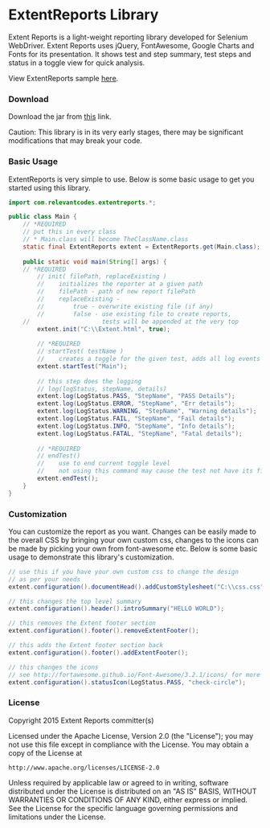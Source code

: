 # ExtentReports Library

Extent Reports is a light-weight reporting library developed for Selenium WebDriver. Extent Reports uses jQuery, FontAwesome, Google Charts and Fonts for its presentation. It shows test and step summary, test steps and status in a toggle view for quick analysis. 

View ExtentReports sample <a href='http://relevantcodes.com/ExtentReports/Extent.html'>here</a>.

### Download

Download the jar from <a href='http://relevantcodes.com/extentreports-for-selenium/'>this</a> link.

Caution:  This library is in its very early stages, there may be significant modifications that may break your code.

### Basic Usage

ExtentReports is very simple to use. Below is some basic usage to get you started using this library.  

```java
import com.relevantcodes.extentreports.*;

public class Main {
    // *REQUIRED
    // put this in every class 
    // * Main.class will become TheClassName.class
    static final ExtentReports extent = ExtentReports.get(Main.class); 
    
    public static void main(String[] args) {
    // *REQUIRED
        // init( filePath, replaceExisting )
        //    initializes the reporter at a given path
        //    filePath - path of new report filePath
        //    replaceExisting - 
        //        true - overwrite existing file (if any)
        //        false - use existing file to create reports, 
    //                    tests will be appended at the very top
        extent.init("C:\\Extent.html", true);
 
        // *REQUIRED
        // startTest( testName )
        //    creates a toggle for the given test, adds all log events under it    
        extent.startTest("Main");
 
        // this step does the logging
        // log(logStatus, stepName, details)
        extent.log(LogStatus.PASS, "StepName", "PASS Details");      
        extent.log(LogStatus.ERROR, "StepName", "Err details");
        extent.log(LogStatus.WARNING, "StepName", "Warning details");
        extent.log(LogStatus.FAIL, "StepName", "Fail details");
        extent.log(LogStatus.INFO, "StepName", "Info details");
        extent.log(LogStatus.FATAL, "StepName", "Fatal details");
 
        // *REQUIRED
        // endTest()
        //    use to end current toggle level
        //    not using this command may cause the test not have its final status
        extent.endTest();
    }
}
```

### Customization

You can customize the report as you want. Changes can be easily made to the overall CSS by bringing your own custom css, changes to the icons can be made by picking your own from font-awesome etc. Below is some basic usage to demonstrate this library's customization.

```java
// use this if you have your own custom css to change the design
// as per your needs
extent.configuration().documentHead().addCustomStylesheet("C:\\css.css");

// this changes the top level summary
extent.configuration().header().introSummary("HELLO WORLD");

// this removes the Extent footer section
extent.configuration().footer().removeExtentFooter();

// this adds the Extent footer section back
extent.configuration().footer().addExtentFooter();

// this changes the icons
// see http://fortawesome.github.io/Font-Awesome/3.2.1/icons/ for more info
extent.configuration().statusIcon(LogStatus.PASS, "check-circle");
```

### License

Copyright 2015 Extent Reports committer(s)

Licensed under the Apache License, Version 2.0 (the "License");
you may not use this file except in compliance with the License.
You may obtain a copy of the License at

    http://www.apache.org/licenses/LICENSE-2.0
    
Unless required by applicable law or agreed to in writing, software
distributed under the License is distributed on an "AS IS" BASIS,
WITHOUT WARRANTIES OR CONDITIONS OF ANY KIND, either express or implied.
See the License for the specific language governing permissions and
limitations under the License.
